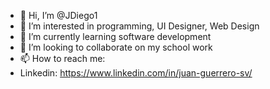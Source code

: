 - 👋 Hi, I’m @JDiego1
- 👀 I’m interested in programming, UI Designer, Web Design
- 🌱 I’m currently learning software development
- 💞️ I’m looking to collaborate on my school work
- 📫 How to reach me:
- Linkedin: https://www.linkedin.com/in/juan-guerrero-sv/ 

<!---
JDiego1/JDiego1 is a ✨ special ✨ repository because its `README.md` (this file) appears on your GitHub profile.
You can click the Preview link to take a look at your changes.
--->
